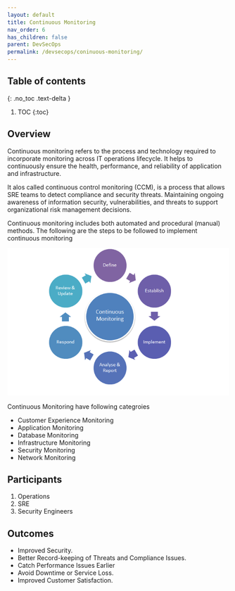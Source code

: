 ```yaml
---
layout: default
title: Continuous Monitoring
nav_order: 6
has_children: false
parent: DevSecOps
permalink: /devsecops/coninuous-monitoring/
---
```

## Table of contents
{: .no_toc .text-delta }

1. TOC
{:toc}

## Overview
Continuous monitoring refers to the process and technology required to incorporate monitoring across IT operations lifecycle. It helps to continuously ensure the health, performance, and reliability of application and infrastructure. 

It alos called continuous control monitoring (CCM), is a process that allows SRE teams to detect compliance and security threats. Maintaining ongoing awareness of information security, vulnerabilities, and threats to support organizational risk management decisions. 

Continuous monitoring includes both automated and procedural (manual) methods. The following are the steps to be followed to implement continuous monitoring

![](../../assets/images/continuous-monitoring.png)

Continuous Monitoring have following categroies 
- Customer Experience Monitoring
- Application Monitoring
- Database Monitoring 
- Infrastructure Monitoring
- Security Monitoring
- Network Monitoring

## Participants
1. Operations
2. SRE
3. Security Engineers

## Outcomes
- Improved Security.
- Better Record-keeping of Threats and Compliance Issues. 
- Catch Performance Issues Earlier 
- Avoid Downtime or Service Loss.
- Improved Customer Satisfaction.
